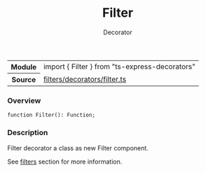 <header class="symbol-info-header">    <h1 id="filter">Filter</h1>    <label class="symbol-info-type-label decorator">Decorator</label>      </header>
<section class="symbol-info">      <table class="is-full-width">        <tbody>        <tr>          <th>Module</th>          <td>            <div class="lang-typescript">                <span class="token keyword">import</span> { Filter }                 <span class="token keyword">from</span>                 <span class="token string">"ts-express-decorators"</span>                            </div>          </td>        </tr>        <tr>          <th>Source</th>          <td>            <a href="https://romakita.github.io/ts-express-decorators/#//blob/v2.5.0/src/filters/decorators/filter.ts#L0-L0">                filters/decorators/filter.ts            </a>        </td>        </tr>                </tbody>      </table>    </section>

### Overview

<pre><code class="typescript-lang">function <span class="token function">Filter</span><span class="token punctuation">(</span><span class="token punctuation">)</span><span class="token punctuation">:</span> Function<span class="token punctuation">;</span></code></pre>

### Description

Filter decorator a class as new Filter component.

See [filters](docs/filters.md) section for more information.

